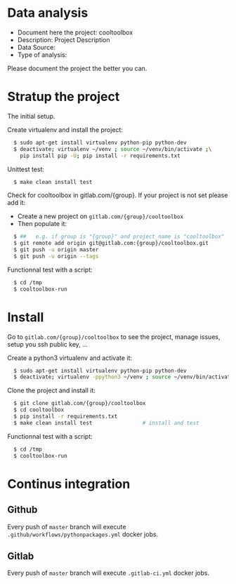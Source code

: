 # Data analysis
- Document here the project: cooltoolbox
- Description: Project Description
- Data Source:
- Type of analysis:

Please document the project the better you can.

# Stratup the project

The initial setup.

Create virtualenv and install the project:
```bash
  $ sudo apt-get install virtualenv python-pip python-dev
  $ deactivate; virtualenv ~/venv ; source ~/venv/bin/activate ;\
    pip install pip -U; pip install -r requirements.txt
```

Unittest test:
```bash
  $ make clean install test
```

Check for cooltoolbox in gitlab.com/{group}.
If your project is not set please add it:

- Create a new project on `gitlab.com/{group}/cooltoolbox`
- Then populate it:

```bash
  $ ##   e.g. if group is "{group}" and project_name is "cooltoolbox"
  $ git remote add origin git@gitlab.com:{group}/cooltoolbox.git
  $ git push -u origin master
  $ git push -u origin --tags
```

Functionnal test with a script:
```bash
  $ cd /tmp
  $ cooltoolbox-run
```
# Install
Go to `gitlab.com/{group}/cooltoolbox` to see the project, manage issues,
setup you ssh public key, ...

Create a python3 virtualenv and activate it:
```bash
  $ sudo apt-get install virtualenv python-pip python-dev
  $ deactivate; virtualenv -ppython3 ~/venv ; source ~/venv/bin/activate
```

Clone the project and install it:
```bash
  $ git clone gitlab.com/{group}/cooltoolbox
  $ cd cooltoolbox
  $ pip install -r requirements.txt
  $ make clean install test                # install and test
```
Functionnal test with a script:
```bash
  $ cd /tmp
  $ cooltoolbox-run
``` 

# Continus integration
## Github 
Every push of `master` branch will execute `.github/workflows/pythonpackages.yml` docker jobs.
## Gitlab
Every push of `master` branch will execute `.gitlab-ci.yml` docker jobs.
